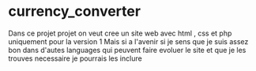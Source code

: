 # currency_converter
Dans ce projet projet on veut cree un site web avec html , css et php uniquement pour la version 1
Mais si a l'avenir si je sens que je suis assez bon dans d'autes languages qui peuvent faire evoluer le site et que je les trouves necessaire je pourrais les inclure 
